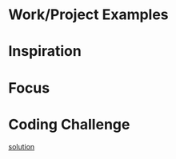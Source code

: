# Work/Project Examples

# Inspiration

# Focus

# Coding Challenge

[solution](https://codesandbox.io/s/2022-internship-exercise-menu-forked-gm20t1)